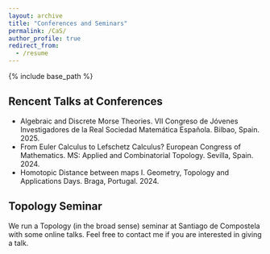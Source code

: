 ```yaml
---
layout: archive
title: "Conferences and Seminars"
permalink: /CaS/
author_profile: true
redirect_from:
  - /resume
---
```


{% include base_path %}

## Rencent Talks at Conferences
* Algebraic and Discrete Morse Theories. VII Congreso de Jóvenes Investigadores de la Real Sociedad Matemática Española. Bilbao, Spain. 2025.
* From Euler Calculus to Lefschetz Calculus? European Congress of Mathematics. MS: Applied and Combinatorial Topology. Sevilla, Spain. 2024.
* Homotopic Distance between maps I. Geometry, Topology and Applications Days. Braga, Portugal. 2024.


## Topology Seminar

We run a Topology (in the broad sense) seminar at Santiago de Compostela with some online talks. Feel free to contact me if you are interested in giving a talk. 
